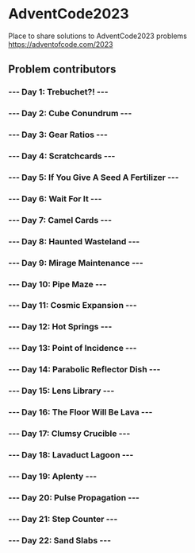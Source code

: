 # AdventCode2023

Place to share solutions to AdventCode2023 problems
<https://adventofcode.com/2023>

## Problem contributors

### --- Day 1: Trebuchet?! ---

### --- Day 2: Cube Conundrum ---

### --- Day 3: Gear Ratios ---

### --- Day 4: Scratchcards ---

### --- Day 5: If You Give A Seed A Fertilizer ---

### --- Day 6: Wait For It ---

### --- Day 7: Camel Cards ---

### --- Day 8: Haunted Wasteland ---

### --- Day 9: Mirage Maintenance ---

### --- Day 10: Pipe Maze ---

### --- Day 11: Cosmic Expansion ---

### --- Day 12: Hot Springs ---

### --- Day 13: Point of Incidence ---

### --- Day 14: Parabolic Reflector Dish ---

### --- Day 15: Lens Library ---

### --- Day 16: The Floor Will Be Lava ---

### --- Day 17: Clumsy Crucible ---

### --- Day 18: Lavaduct Lagoon ---

### --- Day 19: Aplenty ---

### --- Day 20: Pulse Propagation ---

### --- Day 21: Step Counter ---

### --- Day 22: Sand Slabs ---
